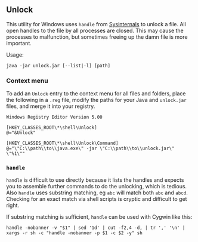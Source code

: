 
## Unlock

This utility for Windows uses `handle` from [Sysinternals](https://learn.microsoft.com/en-us/sysinternals/downloads/handle) to unlock a file. All open handles to the file by all processes are closed. This may cause the processes to malfunction, but sometimes freeing up the damn file is more important.

Usage:
```
java -jar unlock.jar [--list|-l] [path]
```

### Context menu

To add an `Unlock` entry to the context menu for all files and folders, place the following in a `.reg` file, modify the paths for your Java and `unlock.jar` files, and merge it into your registry.

```
Windows Registry Editor Version 5.00

[HKEY_CLASSES_ROOT\*\shell\Unlock]
@="&Unlock"

[HKEY_CLASSES_ROOT\*\shell\Unlock\Command]
@="\"C:\\path\\to\\java.exe\" -jar \"C:\\path\\to\\unlock.jar\" \"%1\""
```

### `handle`

`handle` is difficult to use directly because it lists the handles and expects you to assemble further commands to do the unlocking, which is tedious. Also `handle` uses substring matching, eg `abc` will match both `abc` and `abcd`. Checking for an exact match via shell scripts is cryptic and difficult to get right.

If substring matching is sufficient, `handle` can be used with Cygwin like this:
```
handle -nobanner -v "$1" | sed '1d' | cut -f2,4 -d, | tr ',' '\n' | xargs -r sh -c "handle -nobanner -p $1 -c $2 -y" sh
```
